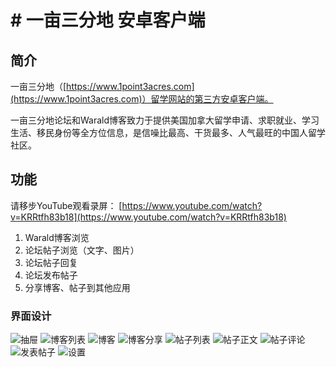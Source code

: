 # # 一亩三分地 安卓客户端

## 简介
一亩三分地（[https://www.1point3acres.com](https://www.1point3acres.com)）留学网站的第三方安卓客户端。

一亩三分地论坛和Warald博客致力于提供美国加拿大留学申请、求职就业、学习生活、移民身份等全方位信息，是信噪比最高、干货最多、人气最旺的中国人留学社区。

## 功能
请移步YouTube观看录屏：
[https://www.youtube.com/watch?v=KRRtfh83b18](https://www.youtube.com/watch?v=KRRtfh83b18)

1. Warald博客浏览
2. 论坛帖子浏览（文字、图片）
3. 论坛帖子回复
4. 论坛发布帖子
5. 分享博客、帖子到其他应用


### 界面设计
![抽屉](https://qzdveg.bn1302.livefilestore.com/y3mZp1ZG3Xs05a2fIuviBtPHO0SMktMe6_ZACHkhUHDlc00gTJ0tvRgmf4y18NRt4DmwmfimiAtmk7SZxIdF30rsPP_OlC9vkj4Bl-3LRReq7X7bxecJgDPb3xEMBMBQ6_lpqCqLI_u-fga4YxejNGyLtDC7xMcr4NkSZSL71uEGX0?width=1080&height=1920&cropmode=none)
![博客列表](https://5fjasg.bn1302.livefilestore.com/y3m-D9YbtJH0B9fZrZZ7UtpbBcucVztXfRE2kK78nBYQdlaKgPVWj4y3dpMq7n1VFxIbCmm1r-KuaaZz7hQS7Z-mFgLAp495T6zjn7GoxXdehur1j5R15cZsdgnXhfnuF8fhwXpOMnq2rqnYfJ0AUh2lS_0WrqJtppTmt_4XTswz8c?width=1080&height=1920&cropmode=none)
![博客](https://ppaotq.bn1302.livefilestore.com/y3mukepZc0Qh6g0sovrarDxLWx7L0lb9NLvdkv4iA0l8jJrKWRMJctBzgFNtmPGh2XRDWT07LrXKbeqaqMZV4arNioLIxxWEm7x9l6xlBy87oIAwXB-Zxe9_4YE-UJD7pmjJVg8KSfKjb-7HZ0yL_EM_6WUWP0cS4U1BK9RNbit7Ug?width=1080&height=1920&cropmode=none)
![博客分享](https://12s27w.bn1302.livefilestore.com/y3ms3ixi3T3fpflv5-QeHc5nvWQRmXlvOcDXO_O7ZgwSMpzJ8yBJL3b7s_wHvNPTNIV-sm7uCMZ7PVGB4ponFN_e-2wScGfVm3ohCE4qikQ_LSmtHDRe_Ens3eqZAcrNkl-IIA5c8ONiYwRcXRJ9pVUPU81_9xBbg2OeHxJPnUhUGM?width=1080&height=1920&cropmode=none)
![帖子列表](https://qmkt1w.bn1302.livefilestore.com/y3mxOBTHg7hAPyLbDaCr2_CHvoRj2ILL0U3WJ37lJiThdsFepRC_SKN3dafcUziMb6SfK7iJFiG5a4XbS8ShFH-uFhGiouW37gDleGGgsbhldBdZ2T57Jes0XsCBarolrF7yYCS9583HgZDtcdG-c7liMDssGghfRgfcSGwZuRoxcg?width=1080&height=1920&cropmode=none)
![帖子正文](https://ctlekg.bn1302.livefilestore.com/y3mCk2Z0lK7Ys-WhEBZ7DoFfDW5YE5YWBk6njSps0ejfrtUn7R6NzBHlQdPoSPrGEyTMcurGyTdYauqD8rbSQ3EkeMD4ONGGS1jSykUErSGMtpq1tp9iYMHIyRq0tjJq12gAJcXAlDTsJiUcaYDAn5zKnJYJS2JKZtrrHSQFwPkrV8?width=1080&height=1920&cropmode=none)
![帖子评论](https://du4gnq.bn1302.livefilestore.com/y3mMQCqDBllaJCfN5ZCOz2OcMw37vbLPFPxlESxBXXTf-XHiF8X77CJSgV5w6UvVVemgaXhikJYD3VPXzU7r7qBf7pWOYqGdASY39VaxBMhJdMONl0whueGZENIPHLP7Gl82sBwDDD7iV9TXIrMfbA3EawwbOyj72LnJnjRPUzAqck?width=1080&height=1920&cropmode=none)
![发表帖子](https://sn6zpw.bn1302.livefilestore.com/y3m_haEVQ_VfyMnWv6TRZNDBcg2rrAUNgePB-0ecRJCEve6sP8jIAou_aNeqJ6CPtmaEQZomFA0DnkCTRJ7RalY3m1tvIVJ67ck1ZUIdAmcvOQKzUXbYCYL0rVcX7z2Z0saye4_jGJzCufElfZR_7Wswuf6sqR8fX4mgKGdfpfE9Ak?width=1080&height=1920&cropmode=none)
![设置](https://oxtnqg.bn1302.livefilestore.com/y3mZO2Qmlo0NWXr8cU386BxXaEOjYE6utliPopnXiRNDCl_JMJSV1FW7iew0NaDJXvI2ptBgsSlSNQzv2zGmX2ZrMiXhkewYa5GrTEbHmFWmIC4gT7IinAG5ON3CTbQ5rRKd947Mhv4KSmm8IH79PGzeDykKhD_2eMIWTNJjCiez9g?width=1080&height=1920&cropmode=none)


